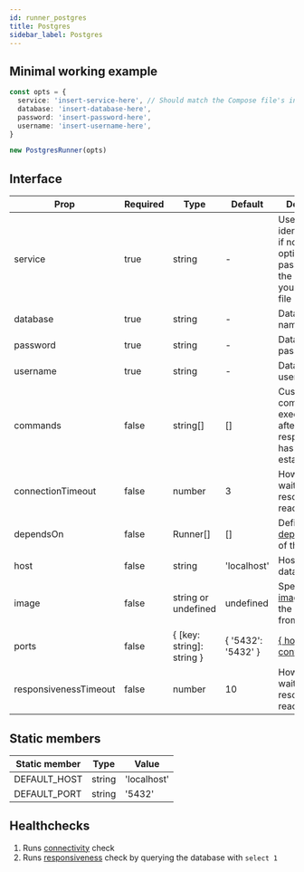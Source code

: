 ```yaml
---
id: runner_postgres
title: Postgres
sidebar_label: Postgres
---
```


## Minimal working example

```TypeScript
const opts = {
  service: 'insert-service-here', // Should match the Compose file's intended service
  database: 'insert-database-here',
  password: 'insert-password-here',
  username: 'insert-username-here',
}

new PostgresRunner(opts)
```

## Interface

| Prop                  | Required | Type                      | Default            | Description                                                                                          |
| --------------------- | -------- | ------------------------- | ------------------ | ---------------------------------------------------------------------------------------------------- |
| service               | true     | string                    | -                  | Used as an identifiers and, if no `image` option is passed, to find the image from your Compose file |
| database              | true     | string                    | -                  | Database's name                                                                                      |
| password              | true     | string                    | -                  | Database's password                                                                                  |
| username              | true     | string                    | -                  | Database's username                                                                                  |
| commands              | false    | string[]                  | []                 | Custom commands that execute _once_ after service responsiveness has been established                |
| connectionTimeout     | false    | number                    | 3                  | How long to wait for the resource to be reachable                                                    |
| dependsOn             | false    | Runner[]                  | []                 | Defines the [dependencies](https://docs.docker.com/compose/compose-file/#depends_on) of the service  |
| host                  | false    | string                    | 'localhost'        | Hostname of database                                                                                 |
| image                 | false    | string or undefined       | undefined          | Specify the [image](https://docs.docker.com/compose/compose-file/#image) to start the container from |
| ports                 | false    | { [key: string]: string } | { '5432': '5432' } | [{ hostPort: containerPort }](https://docs.docker.com/compose/compose-file/#short-syntax-1)          |
| responsivenessTimeout | false    | number                    | 10                 | How long to wait for the resource to be reachable                                                    |

## Static members

| Static member | Type   | Value       |
| ------------- | ------ | ----------- |
| DEFAULT_HOST  | string | 'localhost' |
| DEFAULT_PORT  | string | '5432'      |

## Healthchecks

1. Runs [connectivity](connectivity.md) check
2. Runs [responsiveness](responsiveness.md) check by querying the database with `select 1`
